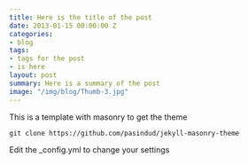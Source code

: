 ```yaml
---
title: Here is the title of the post
date: 2013-01-15 00:00:00 Z
categories:
- blog
tags:
- tags for the post
- is here
layout: post
summary: Here is a summary of the post
image: "/img/blog/Thumb-3.jpg"
---
```


This is a template with masonry to get the theme

```
git clone https://github.com/pasindud/jekyll-masonry-theme
```

Edit the _config.yml to change your settings
